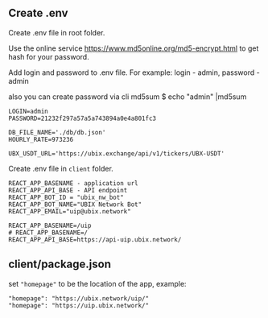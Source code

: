 ## Create .env

Create .env file in root folder.

Use the online service https://www.md5online.org/md5-encrypt.html
to get hash for your password.

Add login and password to .env file.
For example: login - admin, password - admin

also you can create password via cli md5sum 
$ echo "admin" |md5sum
```
LOGIN=admin
PASSWORD=21232f297a57a5a743894a0e4a801fc3

DB_FILE_NAME='./db/db.json'
HOURLY_RATE=973236

UBX_USDT_URL='https://ubix.exchange/api/v1/tickers/UBX-USDT'
```
Create .env file in `client` folder.

```
REACT_APP_BASENAME - application url  
REACT_APP_API_BASE - API endpoint
REACT_APP_BOT_ID = "ubix_nw_bot"
REACT_APP_BOT_NAME="UBIX Network Bot"
REACT_APP_EMAIL="uip@ubix.network"

REACT_APP_BASENAME=/uip
# REACT_APP_BASENAME=/  
REACT_APP_API_BASE=https://api-uip.ubix.network/
```

## client/package.json

set `"homepage"` to be the location of the app, example:

```
"homepage": "https://ubix.network/uip/"
"homepage": "https://uip.ubix.network/"
```